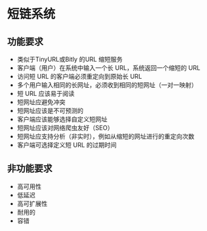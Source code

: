 # 短链系统



## 功能要求
* 类似于TinyURL或Bitly 的URL 缩短服务
* 客户端（用户）在系统中输入一个长 URL，系统返回一个缩短的 URL
* 访问短 URL 的客户端必须重定向到原始长 URL
* 多个用户输入相同的长网址，必须收到相同的短网址（一对一映射）
* 短 URL 应该易于阅读
* 短网址应避免冲突
* 短网址应该是不可预测的
* 客户端应该能够选择自定义短网址
* 短网址应该对网络爬虫友好（SEO）
* 短网址应支持分析（非实时），例如从缩短的网址进行的重定向次数
* 客户端可选择定义短 URL 的过期时间


## 非功能要求
* 高可用性
* 低延迟
* 高可扩展性
* 耐用的
* 容错
